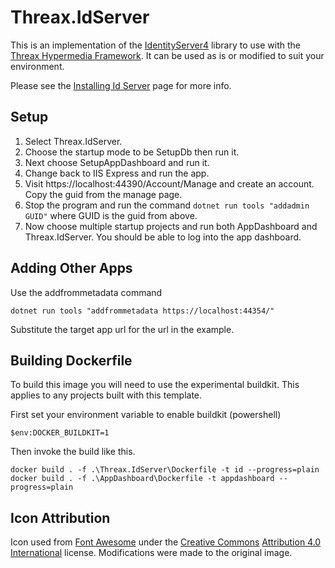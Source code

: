 # Threax.IdServer
This is an implementation of the [IdentityServer4](https://identityserver4.readthedocs.io/en/latest/) library to use with the [Threax Hypermedia Framework](https://www.threax.com/HypermediaDocs). It can be used as is or modified to suit your environment.

Please see the [Installing Id Server](https://www.threax.com/HypermediaDocs/installing-id-server) page for more info.

## Setup
1. Select Threax.IdServer.
1. Choose the startup mode to be SetupDb then run it.
1. Next choose SetupAppDashboard and run it.
1. Change back to IIS Express and run the app.
1. Visit https://localhost:44390/Account/Manage and create an account. Copy the guid from the manage page.
1. Stop the program and run the command `dotnet run tools "addadmin GUID"` where GUID is the guid from above.
1. Now choose multiple startup projects and run both AppDashboard and Threax.IdServer. You should be able to log into the app dashboard.

## Adding Other Apps
Use the addfrommetadata command
```
dotnet run tools "addfrommetadata https://localhost:44354/"
```
Substitute the target app url for the url in the example.

## Building Dockerfile
To build this image you will need to use the experimental buildkit. This applies to any projects built with this template.

First set your environment variable to enable buildkit (powershell)
```
$env:DOCKER_BUILDKIT=1
```

Then invoke the build like this.
```
docker build . -f .\Threax.IdServer\Dockerfile -t id --progress=plain
docker build . -f .\AppDashboard\Dockerfile -t appdashboard --progress=plain
```

## Icon Attribution
Icon used from [Font Awesome](https://fontawesome.com/) under the [Creative Commons](https://en.wikipedia.org/wiki/en:Creative_Commons) [Attribution 4.0 International](https://creativecommons.org/licenses/by/4.0/deed.en) license. Modifications were made to the original image.